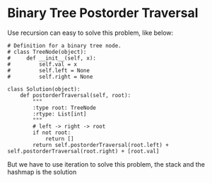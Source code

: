 # Binary Tree Postorder Traversal
Use recursion can easy to solve this problem, like below:
```
# Definition for a binary tree node.
# class TreeNode(object):
#     def __init__(self, x):
#         self.val = x
#         self.left = None
#         self.right = None

class Solution(object):
    def postorderTraversal(self, root):
        """
        :type root: TreeNode
        :rtype: List[int]
        """
        # left -> right -> root
        if not root:
            return []
        return self.postorderTraversal(root.left) + self.postorderTraversal(root.right) + [root.val]
```
But we have to use iteration to solve this problem, the stack and the hashmap is the solution